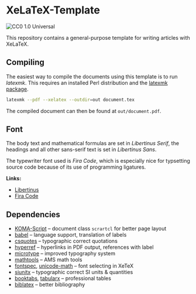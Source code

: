 # XeLaTeX-Template

![CC0 1.0 Universal](https://licensebuttons.net/p/zero/1.0/80x15.png)

This repository contains a general-purpose template for writing articles
with XeLaTeX.

## Compiling

The easiest way to compile the documents using this template is to run
_latexmk_. This requires an installed Perl distribution and the
[latexmk package](https://www.ctan.org/pkg/latexmk).

```bash
latexmk --pdf --xelatex --outdir=out document.tex
```

The compiled document can then be found at `out/document.pdf`.

## Font

The body text and mathematical formulas are set in _Libertinus Serif_,
the headings and all other sans-serif text is set in _Libertinus Sans_.

The typewriter font used is _Fira Code_, which is especially nice for
typsetting source code because of its use of programming ligatures.

**Links:**

- [Libertinus](https://github.com/alif-type/libertinus)
- [Fira Code](https://github.com/tonsky/FiraCode)

## Dependencies

- [KOMA-Script](https://www.ctan.org/pkg/koma-script) –
  document class `scrartcl` for better page layout
- [babel](https://www.ctan.org/pkg/babel) –
  language support, translation of labels
- [csquotes](https://www.ctan.org/pkg/csquotes) –
  typographic correct quotations
- [hyperref](https://www.ctan.org/pkg/hyperref) –
  hyperlinks in PDF output, references with label
- [microtype](https://www.ctan.org/pkg/microtype) –
  improved typography system
- [mathtools](https://www.ctan.org/pkg/mathtools) –
  AMS math tools
- [fontspec](https://www.ctan.org/pkg/fontspec),
  [unicode-math](https://www.ctan.org/pkg/unicode-math) –
  font selecting in XeTeX
- [siunitx](https://www.ctan.org/pkg/siunitx) –
  typographic correct SI units & quantities
- [booktabs](https://www.ctan.org/pkg/booktabs),
  [tabularx](https://www.ctan.org/pkg/tabularx) –
  professional tables
- [biblatex](https://www.ctan.org/pkg/biblatex) –
  better bibliography
